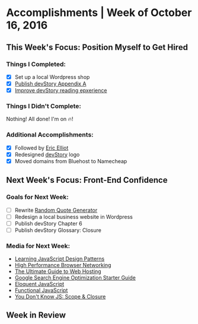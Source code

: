 # Accomplishments | Week of October 16, 2016

## This Week's Focus: Position Myself to Get Hired

### Things I Completed:
- [x] Set up a local Wordpress shop
- [x] [Publish devStory Appendix A](http://www.devstory.mikecornish.net/posts/appendix-a/)
- [x] [Improve devStory reading epxerience](http://www.devstory.mikecornish.net/)

### Things I Didn't Complete:
Nothing! All done! I'm on 🔥!

### Additional Accomplishments:
- [x] Followed by [Eric Elliot](https://twitter.com/_ericelliott)
- [x] Redesigned [devStory](http://blog.mikecornish.net) logo
- [x] Moved domains from Bluehost to Namecheap

## Next Week's Focus: Front-End Confidence

### Goals for Next Week:
- [ ] Rewrite [Random Quote Generator](http://codepen.io/mCornish/pen/jWJJzE)
- [ ] Redesign a local business website in Wordpress
- [ ] Publish devStory Chapter 6
- [ ] Publish devStory Glossary: Closure

### Media for Next Week:
- [Learning JavaScript Design Patterns](https://addyosmani.com/resources/essentialjsdesignpatterns/book/)
- [High Performance Browser Networking](http://chimera.labs.oreilly.com/books/1230000000545/index.html)
- [The Ultimate Guide to Web Hosting](http://www.whoishostingthis.com/resources/web-hosting/)
- [Google Search Engine Optimization Starter Guide](http://static.googleusercontent.com/media/www.google.com/en//webmasters/docs/search-engine-optimization-starter-guide.pdf)
- [Eloquent JavaScript](http://eloquentjavascript.net/)
- [Functional JavaScript](https://www.amazon.com/gp/product/1449360726/ref=as_li_tl?ie=UTF8&camp=1789&creative=390957&creativeASIN=1449360726&linkCode=as2&tag=fronenddevejo-20&linkId=BDQC3FTEB3YXTYCK)
- [You Don't Know JS: Scope & Closure](https://github.com/getify/You-Dont-Know-JS/tree/master/scope%20%26%20closures)

## Week in Review
